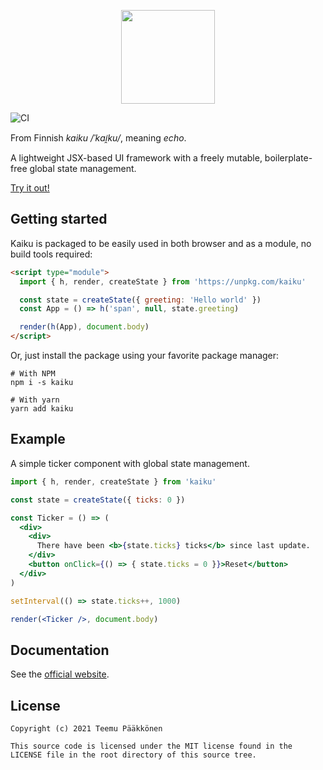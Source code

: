<p align="center">
<img src="https://raw.githubusercontent.com/oamaok/kaiku/main/misc/logo.png" height="150" />
</p>

![CI](https://github.com/oamaok/kaiku/actions/workflows/main.yaml/badge.svg)

From Finnish _kaiku_ _/ˈkɑi̯ku/_, meaning _echo_.

A lightweight JSX-based UI framework with a freely mutable, boilerplate-free global state management.

[Try it out!](https://kaiku.dev/playground.html)

## Getting started

Kaiku is packaged to be easily used in both browser and as a module, no build tools required:

```html
<script type="module">
  import { h, render, createState } from 'https://unpkg.com/kaiku'

  const state = createState({ greeting: 'Hello world' })
  const App = () => h('span', null, state.greeting)

  render(h(App), document.body)
</script>
```

Or, just install the package using your favorite package manager:

```shell
# With NPM
npm i -s kaiku

# With yarn
yarn add kaiku
```

## Example

A simple ticker component with global state management.

```jsx
import { h, render, createState } from 'kaiku'

const state = createState({ ticks: 0 })

const Ticker = () => (
  <div>
    <div>
      There have been <b>{state.ticks} ticks</b> since last update.
    </div>
    <button onClick={() => { state.ticks = 0 }}>Reset</button>
  </div>
)

setInterval(() => state.ticks++, 1000)

render(<Ticker />, document.body)
```

## Documentation

See the [official website](https://kaiku.dev/guide.html).

## License

```
Copyright (c) 2021 Teemu Pääkkönen

This source code is licensed under the MIT license found in the
LICENSE file in the root directory of this source tree.
```

